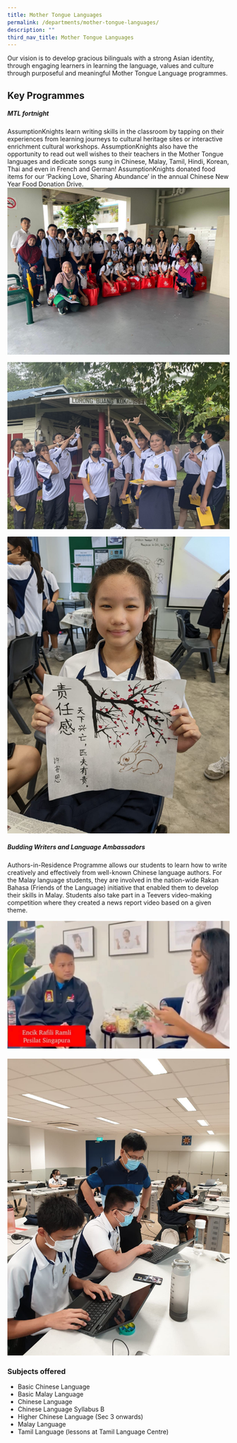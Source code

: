 ```yaml
---
title: Mother Tongue Languages
permalink: /departments/mother-tongue-languages/
description: ""
third_nav_title: Mother Tongue Languages
---
```

Our vision is to develop gracious bilinguals with a strong Asian identity, through engaging learners in learning the language, values and culture through purposeful and meaningful Mother Tongue Language programmes.
<br>

Key Programmes
-------------------
#####  **MTL fortnight** <br>
AssumptionKnights learn writing skills in the classroom by tapping on their experiences from learning journeys to cultural heritage sites or interactive enrichment cultural workshops. AssumptionKnights also have the opportunity to read out well wishes to their teachers in the Mother Tongue languages and dedicate songs sung in Chinese, Malay, Tamil, Hindi, Korean, Thai and even in French and German! AssumptionKnights donated food items for our ‘Packing Love, Sharing Abundance’ in the annual Chinese New Year Food Donation Drive.
![](/images/mt%20department%202.jpg)

![](/images/mt%20department%201.JPEG)

![](/images/mt%20department%203.jpg)

##### **Budding Writers and Language Ambassadors** <br>

Authors-in-Residence Programme allows our students to learn how to write creatively and effectively from well-known Chinese language authors.&nbsp;For the Malay language students, they are involved in the nation-wide Rakan Bahasa (Friends of the Language) initiative that enabled them to develop their skills in Malay. Students also take part in a Teevers video-making competition where they created a news report video based on a given theme.

![](/images/rakan%20bahasa%20newsmaker%20competition.jpg)

![](/images/authors%20in%20residence%20programme.jpg)
### 
### Subjects offered 
* Basic Chinese Language <br>
* Basic Malay Language <br>
* Chinese Language<br>
* Chinese Language Syllabus B<br>
* Higher Chinese Language (Sec 3 onwards)<br>
* Malay Language<br>
* Tamil Language (lessons at Tamil Language Centre)




  

<br>